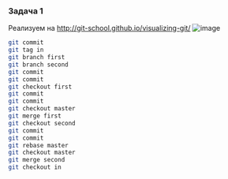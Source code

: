 ### Задача 1
Реализуем на http://git-school.github.io/visualizing-git/
![image](https://github.com/user-attachments/assets/1b0c7f9d-d7ed-4ccd-9a48-73aeb5937e3b)
```bash
git commit
git tag in
git branch first
git branch second
git commit
git commit
git checkout first
git commit
git commit
git checkout master
git merge first
git checkout second
git commit
git commit
git rebase master
git checkout master
git merge second
git checkout in
```

